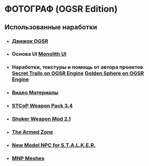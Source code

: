 # ФОТОГРАФ (OGSR Edition)

## Использованные наработки
- ### [Движок OGSR](https://github.com/OGSR/OGSR-Engine/)
- ### Основа UI [Monolith UI](https://ap-pro.ru/forums/topic/2626-ui-monolith-dlya-ogsr-engine/)
- ### Наработки, текстуры и помощь от автора проектов [Secret Trails on OGSR Engine](https://ap-pro.ru/forums/topic/820-secret-trails-on-ogsr-engine/page/2/) [Golden Sphere on OGSR Engine](https://ap-pro.ru/forums/topic/2545-golden-sphere-on-ogsr-engine/)
- ### [Видео Материалы](https://www.youtube.com/c/%D0%9B%D0%BE%D0%B3%D0%BE%D0%B2%D0%BE%D0%A5%D0%B0%D1%80%D1%80%D0%B8%D1%81%D0%B0/)
- ### [STCoP Weapon Pack 3.4](https://ap-pro.ru/stuff/zov_pripjati/stcop-weapon-pack-34-r167/)
- ### [Shoker Weapon Mod 2.1](https://ap-pro.ru/forums/topic/357-shoker-weapon-mod-21/)
- ### [The Armed Zone](https://www.moddb.com/mods/misery-the-armed-zone)
- ### [New Model NPC for S.T.A.L.K.E.R.](https://stalker-mods.clan.su/load/s_t_a_l_k_e_r_ten_chernobylja/s_t_a_l_k_e_r_ten_chernobylja/new_model_npc_for_s_t_a_l_k_e_r/5-1-0-3248)
- ### [MNP Meshes](https://ap-pro.ru/forums/topic/323-mnp-meshes/)

